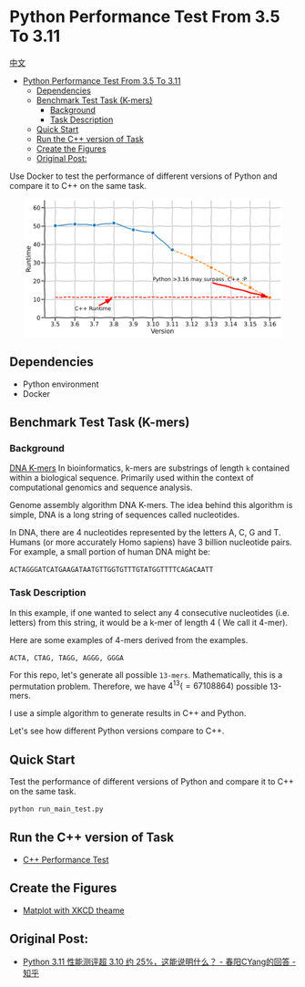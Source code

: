 # Python Performance Test From 3.5 To 3.11

[中文](README-CHS.md)


- [Python Performance Test From 3.5 To 3.11](#python-performance-test-from-35-to-311)
  - [Dependencies](#dependencies)
  - [Benchmark Test Task (K-mers)](#benchmark-test-task-k-mers)
    - [Background](#background)
    - [Task Description](#task-description)
  - [Quick Start](#quick-start)
  - [Run the C++ version of Task](#run-the-c-version-of-task)
  - [Create the Figures](#create-the-figures)
  - [Original Post:](#original-post)

Use Docker to test the performance of different versions of Python and compare it to C++ on the same task.

<p align="center"> 
<img src="assets/3_extrapolated.png" width="90%" height="45%" >
</p> 

## Dependencies
- Python environment
- Docker

## Benchmark Test Task (K-mers)

### Background

[DNA K-mers](https://en.wikipedia.org/wiki/K-mer) In bioinformatics, k-mers are substrings of length `k` contained within a biological sequence. Primarily used within the context of computational genomics and sequence analysis.

Genome assembly algorithm DNA K-mers. The idea behind this algorithm is simple, DNA is a long string of sequences called nucleotides. 

In DNA, there are 4 nucleotides represented by the letters A, C, G and T. Humans (or more accurately Homo sapiens) have 3 billion nucleotide pairs. For example, a small portion of human DNA might be:

```
ACTAGGGATCATGAAGATAATGTTGGTGTTTGTATGGTTTTCAGACAATT 
```

### Task Description

In this example, if one wanted to select any 4 consecutive nucleotides (i.e. letters) from this string, it would be a k-mer of length 4 ( We call it 4-mer). 

Here are some examples of 4-mers derived from the examples. 

```
ACTA, CTAG, TAGG, AGGG, GGGA
``` 

For this repo, let's generate all possible `13-mers`. Mathematically, this is a permutation problem. Therefore, we have $4^{13} (=67108864)$ possible 13-mers. 

I use a simple algorithm to generate results in C++ and Python. 

Let's see how different Python versions compare to C++.


## Quick Start

Test the performance of different versions of Python and compare it to C++ on the same task.

```bash
python run_main_test.py
```

## Run the C++ version of Task
- [C++ Performance Test](k_mer_in_C/README.md)


## Create the Figures
- [Matplot with XKCD theame ](notebookds/plotting_results.ipynb)



## Original Post:  

- [Python 3.11 性能测评超 3.10 约 25%，这能说明什么？ - 春阳CYang的回答 - 知乎](
https://www.zhihu.com/question/538399507/answer/2700334978)